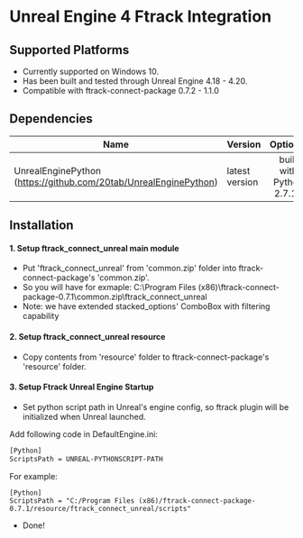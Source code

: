 Unreal Engine 4 Ftrack Integration
===========================

Supported Platforms
-------------------
* Currently supported on Windows 10.
* Has been built and tested through Unreal Engine 4.18 - 4.20.
* Compatible with ftrack-connect-package 0.7.2 - 1.1.0

Dependencies
------------
| Name | Version | Optional |
| ---- | ------- | :------: |
| UnrealEnginePython (https://github.com/20tab/UnrealEnginePython)        | latest version | built with Python 2.7.14 |

Installation
------------
#### 1. Setup ftrack_connect_unreal main module

* Put 'ftrack_connect_unreal' from 'common.zip' folder into ftrack-connect-package's 'common.zip'.
* So you will have for exmaple: C:\Program Files (x86)\ftrack-connect-package-0.7.1\common.zip\ftrack_connect_unreal
* Note: we have extended stacked_options' ComboBox with filtering capability

#### 2. Setup ftrack_connect_unreal resource

* Copy contents from 'resource' folder to ftrack-connect-package's 'resource' folder.

#### 3. Setup Ftrack Unreal Engine Startup

* Set python script path in Unreal's engine config, so ftrack plugin will be initialized when Unreal launched.

Add following code in DefaultEngine.ini:

```sh
[Python]
ScriptsPath = UNREAL-PYTHONSCRIPT-PATH
```
For example:

```
[Python]
ScriptsPath = "C:/Program Files (x86)/ftrack-connect-package-0.7.1/resource/ftrack_connect_unreal/scripts"
```

* Done!